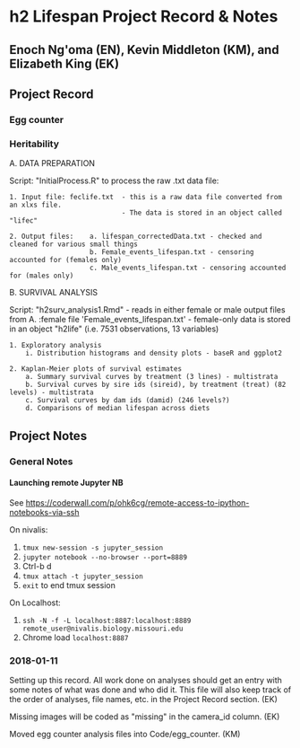 # h2 Lifespan Project Record & Notes

## Enoch Ng'oma (EN), Kevin Middleton (KM), and Elizabeth King (EK)

## Project Record

### Egg counter

### Heritability

A. DATA PREPARATION

Script: "InitialProcess.R" to process the raw .txt data file:

	1. Input file: feclife.txt 	- this is a raw data file converted from an xlxs file. 
								- The data is stored in an object called "lifec"
	
	2. Output files: 	a. lifespan_correctedData.txt - checked and cleaned for various small things
						b. Female_events_lifespan.txt - censoring accounted for (females only)
						c. Male_events_lifespan.txt - censoring accounted for (males only)


B. SURVIVAL ANALYSIS

Script: "h2surv_analysis1.Rmd" - reads in either female or male output files from A.
								:female file 'Female_events_lifespan.txt'
							- female-only data is stored in an object "h2life" (i.e. 7531 observations, 13 variables)
							
	1. Exploratory analysis
		i. Distribution histograms and density plots - baseR and ggplot2
		
	2. Kaplan-Meier plots of survival estimates
		a. Summary survival curves by treatment (3 lines) - multistrata
		b. Survival curves by sire ids (sireid), by treatment (treat) (82 levels) - multistrata
		c. Survival curves by dam ids (damid) (246 levels?)
		d. Comparisons of median lifespan across diets

## Project Notes

### General Notes

#### Launching remote Jupyter NB

See https://coderwall.com/p/ohk6cg/remote-access-to-ipython-notebooks-via-ssh

On nivalis:

1. `tmux new-session -s jupyter_session`
2. `jupyter notebook --no-browser --port=8889`
3. Ctrl-b d
4. `tmux attach -t jupyter_session`
5. `exit` to end tmux session

On Localhost:

1. `ssh -N -f -L localhost:8887:localhost:8889 remote_user@nivalis.biology.missouri.edu`
2. Chrome load `localhost:8887`


### 2018-01-11

Setting up this record. All work done on analyses should get an entry with some notes of what was done and who did it. This file will also keep track of the order of analyses, file names, etc. in the Project Record section. (EK)

Missing images will be coded as "missing" in the camera_id column. (EK)

Moved egg counter analysis files into Code/egg_counter. (KM)

